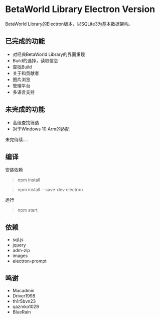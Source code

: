# BetaWorld Library Electron Version
BetaWorld Library的Electron版本，以SQLite3为基本数据架构。
## 已完成的功能
* 对经典BetaWorld Library的界面重现
* Build的选择，读取信息
* 查找Build
* 关于和贡献者
* 图片浏览
* 管理平台
* 多语言支持

## 未完成的功能
* 高级查找筛选
* 对于Windows 10 Arm的适配

未完待续....
## 编译
安装依赖
> npm install

> npm install --save-dev electron 

运行
> npm start
## 依赖
* sql.js
* jquery
* adm-zip
* images
* electron-prompt

## 鸣谢
* Macadmin
* Driver1998
* th1r5bvn23
* qazmko1029
* BlueRain